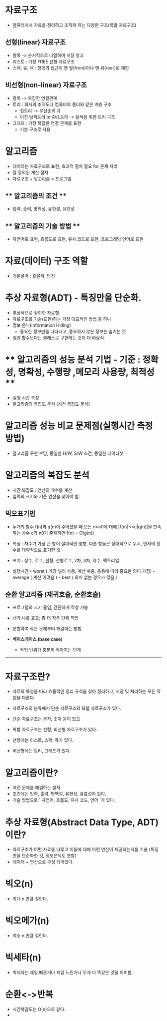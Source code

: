 # 자료구조
- 컴퓨터에서 자료를 정리하고 조직화 하는 다양한 구조(복합 자료구조)

## 선형(linear) 자료구조
- 항목 -> 순서적으로 나열하여 저장 창고
- 리스트 : 가장 FREE 선형 자료구조
- 스택, 큐, 덱 : 항목의 접근이 맨 앞(front)이나 맨 뒤(rear)로 제한

## 비선형(non-linear) 자료구조
- 항목 -> 복잡한 연결관계
- 트리 : 회사의 조직도나 컴퓨터의 폴더와 같은 계층 구조
    - 힙트리 -> 우선순위 큐
    - 이진 탐색트리 or AVL트리 -> 탐색을 위한 트리 구조
- 그래프 : 가장 복잡한 연결 관계를 표현
    - 기본 구조로 사용

# 알고리즘
- 데이터는 자료구조로 표현, 효과적 절차 필요 for 문제 처리
- 잘 정의된 계산 절차
- 자료구조 + 알고리즘 = 프로그램

## ** 알고리즘의 조건 **
- 입력, 출력, 명백성, 유한성, 유효성

## ** 알고리즘의 기술 방법 **
- 자연어로 표현, 흐름도로 표현, 유사 코드로 표현, 프로그래밍 언어로 표현

# 자료(데이터) 구조 역할
- 기본골격 ; 효율적, 안전

# 추상 자료형(ADT) - 특징만을 단순화.
- 추상적으로 정희한 자료형
- 자료구조를 기술(표현)하는 가장 대표적인 방법 중 하나
- 정보 은닉(Information Hiding)
    - 중요한 정보만을 나타내고, 중요하지 않은 정보는 숨기는 것
- 일반 함수보다는 클래스로 구현하는 것이 더 바람직.

# ** 알고리즘의 성능 분석 기법 - 기준 : 정확성, 명확성, 수행량 ,메모리 사용량, 최적성 **
- 실행 시간 측정
- 알고리즘의 복잡도 분석 (시간 복잡도 분석)

# 알고리즘 성능 비교 문제점(실행시간 측정 방법)
- 알고리즘 구현 부담, 동일한 H/W, S/W 조건, 동일한 데이타셋

# 알고리즘의 복잡도 분석
- 시간 복잡도 : 연산의 개수를 계산
- 입력의 크기와 기준 연산을 찾아야 함.

## 빅오표기법
- 두개의 함수 f(n)과 g(n)이 주어졌을 때 모든 n>n0에 대해 |f(n)|<=c|g(n)|을 만족하는 상수 c와 n0가 존재하면 f(n) = O(g(n))
- 특징 : 차수가 가장 큰 항이 절대적인 영향, 다른 항들은 상대적으로 무시, 연사의 횟수를 대략적으로 표기한 것
- 표기 : 상수, 로그, 선형, 선형로그, 2차, 3차, 지수, 팩토리얼

- 실행시간 - worst ( 가장 널리 사용, 계산 쉬움, 응용에 따라 중요한 의미 가짐)
         - average ( 계산 어려움 )
         - best ( 의미 없는 경우가 많음 )

## 순환 알고리즘 (재귀호출, 순환호출)
- 프로그램의 크기 줄임, 간단하게 작성 가능
- 내가 나를 호출; 좀 더 작은 단위 작업
- 분할하여 작은 문제부터 해결하는 방법

- **베이스케이스 (base case)**
    - 작업 단위가 충분히 작아지는 단계

------------------------------------------------------
# 자료구조란?
- 자료의 특성을 따라 효율적인 정리 규칙을 찾아 정리하고, 저장 및 처리하는 모든 작업을 다룬다.

- 자료구조의 분류에서 단순 자료구조와 복합 자료구조가 있다.
- 단순 자료구조는 문자, 숫자 등이 있고
- 복합 자료구조는 선형, 비선형 자료구조가 있다.

- 선형에는 리스트, 스택, 큐가 있다.
- 비선형에는 트리, 그래프가 있다.

# 알고리즘이란?
- 어떤 문제를 해결하는 절차
- 조건에는 입력, 출력, 명백성, 유한성, 유효성이 있다.
- 기술 방법으로 ' 자연어, 흐름도, 유사 코드, 언어 '가 있다.

# 추상 자료형(Abstract Data Type, ADT)이란?
- 자료구조가 어떤 자료를 다루고 이들에 대해 어떤 연산이 제공되는지를 기술 (특징만을 단순화한 것, 정보은닉도 포함)
- 데이터 + 연산으로 구성 되어있다.

# 빅오(n)
- 최대 n 만큼 걸린다.
# 빅오메가(n)
- 최소 n 만큼 걸린다.
# 빅세타(n)
- 빅세타는 제일 빠른거나 제일 느린거나 두개 다 똑같은 것을 의미함.

# 순환<->반복
- 시간복잡도는 O(n)으로 같다.
- 